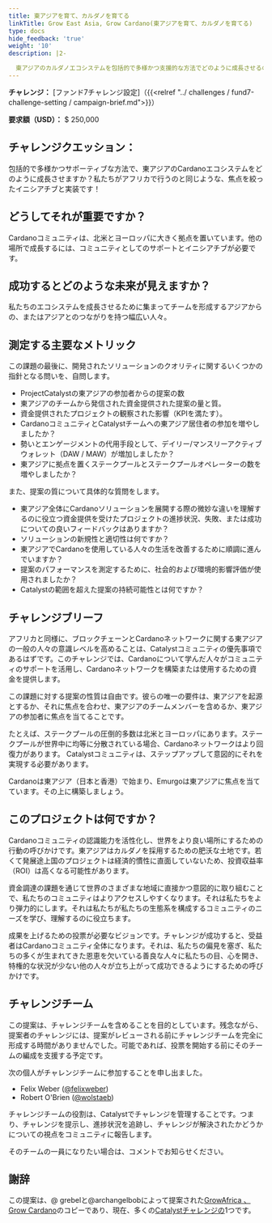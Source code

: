 ```yaml
---
title: 東アジアを育て、カルダノを育てる
linkTitle: Grow East Asia, Grow Cardano(東アジアを育て、カルダノを育てる)
type: docs
hide_feedback: 'true'
weight: '10'
description: |2-

  東アジアのカルダノエコシステムを包括的で多様かつ支援的な方法でどのように成長させるのでしょうか。私たちがアフリカで行うのと同じように、焦点を絞ったイニシアチブと実装！
---
```


**チャレンジ：** [ファンド7チャレンジ設定]（{{&lt;relref "../ challenges / fund7-challenge-setting / campaign-brief.md"&gt;}}）

[](https://cardano.ideascale.com/a/dtd/Grow-Southeast-Asia-Grow-Cardano/367250-48088)

**要求額（USD）：** $ 250,000

## チャレンジクエッション：

包括的で多様かつサポーティブな方法で、東アジアのCardanoエコシステムをどのように成長させますか？私たちがアフリカで行うのと同じような、焦点を絞ったイニシアチブと実装です！

## どうしてそれが重要ですか？

Cardanoコミュニティは、北米とヨーロッパに大きく拠点を置いています。他の場所で成長するには、コミュニティとしてのサポートとイニシアチブが必要です。

## 成功するとどのような未来が見えますか？

私たちのエコシステムを成長させるために集まってチームを形成するアジアからの、またはアジアとのつながりを持つ幅広い人々。

## 測定する主要なメトリック

この課題の最後に、開発されたソリューションのクオリティに関するいくつかの指針となる問いを、自問します。

- ProjectCatalystの東アジアの参加者からの提案の数
- 東アジアのチームから発信された資金提供された提案の量と質。
- 資金提供されたプロジェクトの観察された影響（KPIを満たす）。
- CardanoコミュニティとCatalystチームへの東アジア居住者の参加を増やしましたか？
- 勢いとエンゲージメントの代用手段として、デイリー/マンスリーアクティブウォレット（DAW / MAW）が増加しましたか？
- 東アジアに拠点を置くステークプールとステークプールオペレーターの数を増やしましたか？

また、提案の質について具体的な質問をします。

- 東アジア全体にCardanoソリューションを展開する際の微妙な違いを理解するのに役立つ資金提供を受けたプロジェクトの進捗状況、失敗、または成功についての良いフィードバックはありますか？
- ソリューションの新規性と適切性は何ですか？
- 東アジアでCardanoを使用している人々の生活を改善するために順調に進んでいますか？
- 提案のパフォーマンスを測定するために、社会的および環境的影響評価が使用されましたか？
- Catalystの範囲を超えた提案の持続可能性とは何ですか？

## チャレンジブリーフ

アフリカと同様に、ブロックチェーンとCardanoネットワークに関する東アジアの一般の人々の意識レベルを高めることは、Catalystコミュニティの優先事項であるはずです。このチャレンジでは、Cardanoについて学んだ人々がコミュニティのサポートを活用し、Cardanoネットワークを構築または使用するための資金を提供します。

この課題に対する提案の性質は自由です。彼らの唯一の要件は、東アジアを起源とするか、それに焦点を合わせ、東アジアのチームメンバーを含めるか、東アジアの参加者に焦点を当てることです。

たとえば、ステークプールの圧倒的多数は北米とヨーロッパにあります。ステークプールが世界中に均等に分散されている場合、Cardanoネットワークはより回復力があります。 Catalystコミュニティは、ステップアップして意図的にそれを実現する必要があります。

Cardanoは東アジア（日本と香港）で始まり、Emurgoは東アジアに焦点を当てています。その上に構築しましょう。

## このプロジェクトは何ですか？

Cardanoコミュニティの認識能力を活性化し、世界をより良い場所にするための行動の呼びかけです。東アジアはカルダノを採用するための肥沃な土地です。若くて発展途上国のプロジェクトは経済的慣性に直面していないため、投資収益率（ROI）は高くなる可能性があります。

資金調達の課題を通じて世界のさまざまな地域に直接かつ意図的に取り組むことで、私たちのコミュニティはよりアクセスしやすくなります。それは私たちをより弾力的にします。それは私たちが私たちの生態系を構成するコミュニティのニーズを学び、理解するのに役立ちます。

成果を上げるための投票が必要なビジョンです。チャレンジが成功すると、受益者はCardanoコミュニティ全体になります。それは、私たちの偏見を塞ぎ、私たちの多くが生まれてきた恩恵を欠いている善良な人々に私たちの目、心を開き、特権的な状況が少ない他の人々が立ち上がって成功できるようにするための呼びかけです。

## チャレンジチーム

この提案は、チャレンジチームを含めることを目的としています。残念ながら、提案者のチャレンジには、提案がレビューされる前にチャレンジチームを完全に形成する時間がありませんでした。可能であれば、投票を開始する前にそのチームの編成を支援する予定です。

次の個人がチャレンジチームに参加することを申し出ました。

- Felix Weber ([@felixweber](https://cardano.ideascale.com/a/pmd/3077912-48088?))
- Robert O'Brien ([@wolstaeb](https://cardano.ideascale.com/a/pmd/3056857-48088?))

チャレンジチームの役割は、Catalystでチャレンジを管理することです。つまり、チャレンジを提示し、進捗状況を追跡し、チャレンジが解決されたかどうかについての視点をコミュニティに報告します。

そのチームの一員になりたい場合は、コメントでお知らせください。

## 謝辞

この提案は、@ grebelと@archangelbobによって提案された[GrowAfrica 、Grow Cardano](https://cardano.ideascale.com/a/dtd/Grow-Africa-Grow-Cardano/333079-48088)のコピーであり、現在、多くの[Catalystチャレンジの](https://cardano.ideascale.com/a/campaign-home/26108)1つです。
